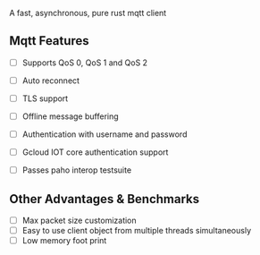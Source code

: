 A fast, asynchronous, pure rust mqtt client

## Mqtt Features

- [ ] Supports QoS 0, QoS 1 and QoS 2
- [ ] Auto reconnect
- [ ] TLS support
- [ ] Offline message buffering
- [ ] Authentication with username and password
- [ ] Gcloud IOT core authentication support
- [ ] Passes paho interop testsuite


## Other Advantages & Benchmarks
- [ ] Max packet size customization
- [ ] Easy to use client object from multiple threads simultaneously
- [ ] Low memory foot print